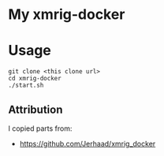 # My xmrig-docker

# Usage

```
git clone <this clone url>
cd xmrig-docker
./start.sh
```

## Attribution

I copied parts from:

- https://github.com/Jerhaad/xmrig_docker
